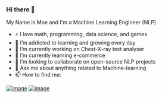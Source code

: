 ### Hi there 👋

My Name is Moe and I'm a Machine Learning Engineer (NLP)

- :zap: I love math, programming, data science, and games
- 🌱 I’m addicted to learning and growing every day
- 🔭 I’m currently working on Chest-X-ray text analyser
- 🌱 I’m currently learning e-commerce
- 👯 I’m looking to collaborate on open-source NLP projects
- 💬 Ask me about anything related to Machine-learning
- 📫 How to find me: 

<a href="http://www.github.com/lostfsoul" target="_blank">![image](https://img.shields.io/badge/website-000000?style=for-the-badge&logo=About.me&logoColor=white)</a>
<a href="https://www.linkedin.com/in/moe-amrani/" target="_blank">![image](https://img.shields.io/badge/LinkedIn-0077B5?style=for-the-badge&logo=linkedin&logoColor=white)</a>
